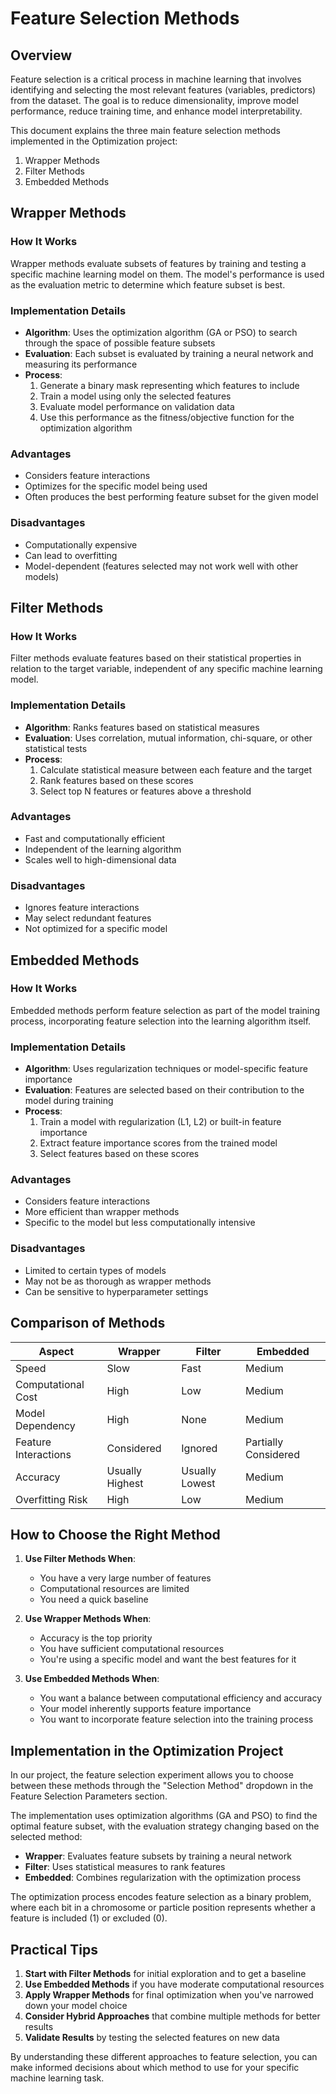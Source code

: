 # Feature Selection Methods

## Overview

Feature selection is a critical process in machine learning that involves identifying and selecting the most relevant features (variables, predictors) from the dataset. The goal is to reduce dimensionality, improve model performance, reduce training time, and enhance model interpretability.

This document explains the three main feature selection methods implemented in the Optimization project:

1. Wrapper Methods
2. Filter Methods
3. Embedded Methods

## Wrapper Methods

### How It Works

Wrapper methods evaluate subsets of features by training and testing a specific machine learning model on them. The model's performance is used as the evaluation metric to determine which feature subset is best.

### Implementation Details

- **Algorithm**: Uses the optimization algorithm (GA or PSO) to search through the space of possible feature subsets
- **Evaluation**: Each subset is evaluated by training a neural network and measuring its performance
- **Process**:
  1. Generate a binary mask representing which features to include
  2. Train a model using only the selected features
  3. Evaluate model performance on validation data
  4. Use this performance as the fitness/objective function for the optimization algorithm

### Advantages

- Considers feature interactions
- Optimizes for the specific model being used
- Often produces the best performing feature subset for the given model

### Disadvantages

- Computationally expensive
- Can lead to overfitting
- Model-dependent (features selected may not work well with other models)

## Filter Methods

### How It Works

Filter methods evaluate features based on their statistical properties in relation to the target variable, independent of any specific machine learning model.

### Implementation Details

- **Algorithm**: Ranks features based on statistical measures
- **Evaluation**: Uses correlation, mutual information, chi-square, or other statistical tests
- **Process**:
  1. Calculate statistical measure between each feature and the target
  2. Rank features based on these scores
  3. Select top N features or features above a threshold

### Advantages

- Fast and computationally efficient
- Independent of the learning algorithm
- Scales well to high-dimensional data

### Disadvantages

- Ignores feature interactions
- May select redundant features
- Not optimized for a specific model

## Embedded Methods

### How It Works

Embedded methods perform feature selection as part of the model training process, incorporating feature selection into the learning algorithm itself.

### Implementation Details

- **Algorithm**: Uses regularization techniques or model-specific feature importance
- **Evaluation**: Features are selected based on their contribution to the model during training
- **Process**:
  1. Train a model with regularization (L1, L2) or built-in feature importance
  2. Extract feature importance scores from the trained model
  3. Select features based on these scores

### Advantages

- Considers feature interactions
- More efficient than wrapper methods
- Specific to the model but less computationally intensive

### Disadvantages

- Limited to certain types of models
- May not be as thorough as wrapper methods
- Can be sensitive to hyperparameter settings

## Comparison of Methods

| Aspect | Wrapper | Filter | Embedded |
|--------|---------|--------|----------|
| Speed | Slow | Fast | Medium |
| Computational Cost | High | Low | Medium |
| Model Dependency | High | None | Medium |
| Feature Interactions | Considered | Ignored | Partially Considered |
| Accuracy | Usually Highest | Usually Lowest | Medium |
| Overfitting Risk | High | Low | Medium |

## How to Choose the Right Method

1. **Use Filter Methods When**:
   - You have a very large number of features
   - Computational resources are limited
   - You need a quick baseline

2. **Use Wrapper Methods When**:
   - Accuracy is the top priority
   - You have sufficient computational resources
   - You're using a specific model and want the best features for it

3. **Use Embedded Methods When**:
   - You want a balance between computational efficiency and accuracy
   - Your model inherently supports feature importance
   - You want to incorporate feature selection into the training process

## Implementation in the Optimization Project

In our project, the feature selection experiment allows you to choose between these methods through the "Selection Method" dropdown in the Feature Selection Parameters section.

The implementation uses optimization algorithms (GA and PSO) to find the optimal feature subset, with the evaluation strategy changing based on the selected method:

- **Wrapper**: Evaluates feature subsets by training a neural network
- **Filter**: Uses statistical measures to rank features
- **Embedded**: Combines regularization with the optimization process

The optimization process encodes feature selection as a binary problem, where each bit in a chromosome or particle position represents whether a feature is included (1) or excluded (0).

## Practical Tips

1. **Start with Filter Methods** for initial exploration and to get a baseline
2. **Use Embedded Methods** if you have moderate computational resources
3. **Apply Wrapper Methods** for final optimization when you've narrowed down your model choice
4. **Consider Hybrid Approaches** that combine multiple methods for better results
5. **Validate Results** by testing the selected features on new data

By understanding these different approaches to feature selection, you can make informed decisions about which method to use for your specific machine learning task.
